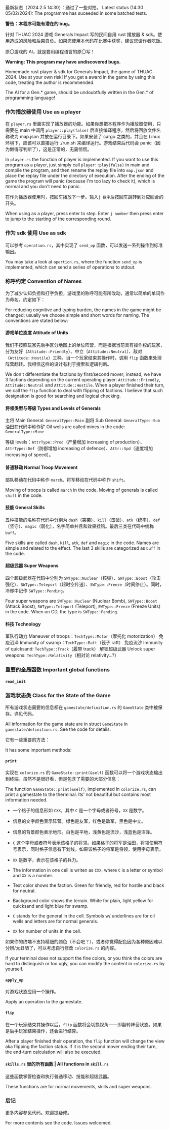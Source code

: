 最新状态（2024.2.5 14:30）：通过了一些对拍。
Latest status (14:30 05/02/2024): The programme has suceeded in some batched tests.

**警告：本程序可能有潜在的 bug。**

针对 THUAC 2024 游戏 Generals Impact 写的民间自用 rust 播放器 & sdk。使用造成的风险和后果自负。如果您使用本代码在比赛中获奖，建议您请作者吃饭。

原〇游戏的 AI，就是要用编程语言的原〇写！

**Warning: This program may have undiscovered bugs.**

Homemade rust player & sdk for Generals Impact, the game of THUAC 2024. Use at your own risk! If you get a award in the game by using this code, treating the author is recommended.

The AI for a Gen.* game, should be undoubtfully written in the Gen.* of programming language!

### 作为播放器使用 Use as a player

在 `player.rs` 里面实现了播放器的功能。如果你想把本程序作为播放器使用，只需要在 main 中调用 `player::play(false)` 后直接编译程序，然后将回放文件名称改为 map.json 并放在运行目录下。如果安装了 cargo 之类的，并且在 Linux 环境下，应该可以直接运行 ./run.sh 来编译运行。游戏结束后代码会 panic（因为懒得写判断了），这是正常的，无需惊慌。

In `player.rs` the function of player is implemented. If you want to use this program as a player, just simply call `player::play(false)` in main and compile the program, and then rename the replay file into `map.json` and place the replay file under the directory of execution. After the ending of the game the program will panic (because I'm too lazy to check it), which is normal and you don't need to panic.

在作为播放器使用时，按回车播放下一步。输入`j 数字`后按回车跳转到对应回合的开头。

When using as a player, press enter to step. Enter `j number` then press enter to jump to the starting of the corresponding round.

### 作为 sdk 使用 Use as sdk

可以参考 `operation.rs`，其中实现了 `send_op` 函数，可以发送一系列操作到标准输出。

You may take a look at `opertion.rs`, where the function `send_op` is implemented, which can send a series of operations to stdout.

### 称呼约定 Convention of Names

为了减少认知负担和打字负担，游戏里的称呼可能有所改动，通常以简单的单词作为命名。约定如下：

For reducing cognitive and typing burden, the names in the game might be changed; usually we choose simple and short words for naming. The conventions are stated below:

#### 游戏单位态度 Attitude of Units

我们不按照玩家先后手区分地图上的单位阵营，而是根据当前具有操作权的玩家，分为友好（`Attitude::Friendly`）、中立（`Attitude::Neutral`）、敌对（`Attitude::Hostile`）三种。当一个玩家结束其操作时，调用 `flip` 函数来处理阵营翻转。我相信这样的设计有利于搜索和逻辑判断。

We don't differentiate the factions by first/second mover; instead, we have 3 factions depending on the current operating player: `Attitude::Friendly`, `Attitude::Neutral` and `Attitude::Hostile`. When a player finished their turn, we call the `flip` function to deal with flipping of factions. I believe that such designation is good for searching and logical checking.

#### 将领类型与等级 Types and Levels of Generals

主将 Main General: `GeneralType::Main`
副将 Sub General: `GeneralType::Sub`
油田在代码中称作矿 Oil wells are called mines in the code: `GeneralType::Mine`

等级 levels：`AttrType::Prod`（产量增加 increasing of production）、`AttrType::Def`（防御增加 increasing of defence）、`Attr::Spd`（速度增加 increasing of speed）。

#### 普通移动 Normal Troop Movement

部队移动在代码中称作 `march`。将军移动在代码中称作 `shift`。

Moving of troops is called `march` in the code. Moving of generals is called `shift` in the code.

#### 技能 General Skills

五种技能的名称在代码中分别为 `dash`（突袭）、`kill`（击破）、`atk`（统率）、`def`（坚守）、`magic`（弱化），名字简单并且和效果挂钩。最后三类在代码中统称 `buff`。

Five skills are called `dash`, `kill`, `atk`, `def` and `magic` in the code. Names are simple and related to the effect. The last 3 skills are categorized as `buff` in the code.

#### 超级武器 Super Weapons

四个超级武器在代码中分别为 `SWType::Nuclear`（核弹）、`SWType::Boost`（攻击强化）、`SWType::Teleport`（超时空传送）、`SWType::Freeze`（时间停止）。同时，冷却中记作 `SWType::Pending`。

Four super weapons are `SWType::Nuclear` (Nuclear Bomb), `SWType::Boost` (Attack Boost), `SWType::Teleport` (Teleport), `SWType::Freeze` (Freeze Units) in the code. When on CD, the type is `SWType::Pending`.

#### 科技 Technology

军队行动力 Maneuver of troops：`TechType::Motor`（摩托化 motorization）
免疫沼泽 Immunity of swamp：`TechType::Raft`（筏子 raft）
免疫流沙 Immunity of quicksand: `TechType::Track`（履带 track）
解锁超级武器 Unlock super weapons: `TechType::Relativity`（相对论 relativity...?）

### 重要的全局函数 Important global functions

#### `read_init`


### 游戏状态类 Class for the State of the Game

所有游戏状态需要的信息都在 `gamestate/definition.rs` 的 `GameState` 类中被保存。详见代码。

All information for the game state are in struct `GameState` in `gamestate/definition.rs`. See the code for details.

它有一些重要的方法：

It has some important methods:

#### `print`

实现在 `colorize.rs` 的 `GameState::print(&self)` 函数可以将一个游戏状态输出到终端。虽然不是很好看，但是包含了需要的大部分信息：

The function `GameState::print(&self)`, implemented in `colorize.rs`, can print a gamestate to the therminal. Its' not beautiful but contains most information needed.

- 一个格子的信息形如 `CXX`，其中 `C` 是一个字母或者符号，`XX` 是数字。
- 信息的文字颜色表示阵营。绿色是友军，红色是敌军，黑色是中立。
- 信息的背景颜色表示地形。白色是平地，浅黄色是流沙，浅蓝色是沼泽。
- `C` 这个字母或者符号表示该格子的将领。如果格子的将军是油田，将领使用符号表示，同时格子信息有下划线。如果该格子的将军是将领，使用字母表示。
- `XX` 是数字，表示在该格子的兵力。

- The information in one cell is writen as `CXX`, where `C` is a letter or symbol and `XX` is a number.
- Text color shows the faction. Green for friendly, red for hostile and black for neutral.
- Background color shows the terrain. White for plain, light yellow for quicksand and light blue for swamp.
- `C` stands for the general in the cell. Symbols w/ underlines are for oil wells and letters are for normal generals.
- `XX` for number of units in the cell.

如果你的终端不支持精细的颜色（不会吧？），或者你觉得配色因为各种原因难以分辨/太丑陋了，可以考虑自行修改 `colorize.rs` 的内容。

If your terminal does not support the fine colors, or you think the colors are hard to distinguish or too ugly, you can modify the content in `colorize.rs` by yourself.

#### `apply_op`

对游戏状态应用一个操作。

Apply an operation to the gamestate.

#### `flip`

在一个玩家结束其操作以后，`flip` 函数将会切换视角——即翻转阵营状态。如果是后手玩家结束操作，还会进行结算。

After a player finished their operation, the `flip` function will change the view aka flipping the faction status. If it is the second mover ending their turn, the end-turn calculation will also be executed.

#### `skills.rs` 里的所有函数 | All functions in `skill.rs`

这些函数掌管检查和执行普通移动、技能和超级武器。

These functions are for normal movements, skills and super weapons.

### 后记

更多内容参见代码。欢迎提疑修。

For more contents see the code. Issues welcomed.